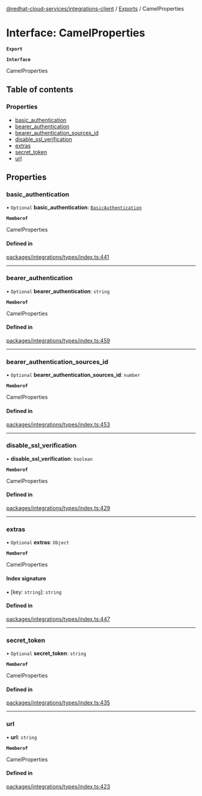 [@redhat-cloud-services/integrations-client](../README.md) / [Exports](../modules.md) / CamelProperties

# Interface: CamelProperties

**`Export`**

**`Interface`**

CamelProperties

## Table of contents

### Properties

- [basic\_authentication](CamelProperties.md#basic_authentication)
- [bearer\_authentication](CamelProperties.md#bearer_authentication)
- [bearer\_authentication\_sources\_id](CamelProperties.md#bearer_authentication_sources_id)
- [disable\_ssl\_verification](CamelProperties.md#disable_ssl_verification)
- [extras](CamelProperties.md#extras)
- [secret\_token](CamelProperties.md#secret_token)
- [url](CamelProperties.md#url)

## Properties

### basic\_authentication

• `Optional` **basic\_authentication**: [`BasicAuthentication`](BasicAuthentication.md)

**`Memberof`**

CamelProperties

#### Defined in

[packages/integrations/types/index.ts:441](https://github.com/mkholjuraev/javascript-clients/blob/master/packages/integrations/types/index.ts#L441)

___

### bearer\_authentication

• `Optional` **bearer\_authentication**: `string`

**`Memberof`**

CamelProperties

#### Defined in

[packages/integrations/types/index.ts:459](https://github.com/mkholjuraev/javascript-clients/blob/master/packages/integrations/types/index.ts#L459)

___

### bearer\_authentication\_sources\_id

• `Optional` **bearer\_authentication\_sources\_id**: `number`

**`Memberof`**

CamelProperties

#### Defined in

[packages/integrations/types/index.ts:453](https://github.com/mkholjuraev/javascript-clients/blob/master/packages/integrations/types/index.ts#L453)

___

### disable\_ssl\_verification

• **disable\_ssl\_verification**: `boolean`

**`Memberof`**

CamelProperties

#### Defined in

[packages/integrations/types/index.ts:429](https://github.com/mkholjuraev/javascript-clients/blob/master/packages/integrations/types/index.ts#L429)

___

### extras

• `Optional` **extras**: `Object`

**`Memberof`**

CamelProperties

#### Index signature

▪ [key: `string`]: `string`

#### Defined in

[packages/integrations/types/index.ts:447](https://github.com/mkholjuraev/javascript-clients/blob/master/packages/integrations/types/index.ts#L447)

___

### secret\_token

• `Optional` **secret\_token**: `string`

**`Memberof`**

CamelProperties

#### Defined in

[packages/integrations/types/index.ts:435](https://github.com/mkholjuraev/javascript-clients/blob/master/packages/integrations/types/index.ts#L435)

___

### url

• **url**: `string`

**`Memberof`**

CamelProperties

#### Defined in

[packages/integrations/types/index.ts:423](https://github.com/mkholjuraev/javascript-clients/blob/master/packages/integrations/types/index.ts#L423)
